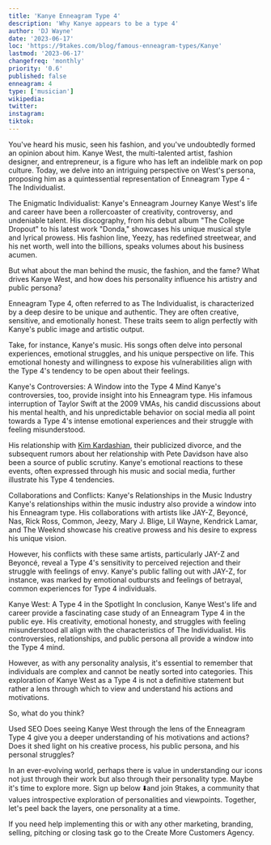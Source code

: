 ```yaml
---
title: 'Kanye Enneagram Type 4'
description: 'Why Kanye appears to be a type 4'
author: 'DJ Wayne'
date: '2023-06-17'
loc: 'https://9takes.com/blog/famous-enneagram-types/Kanye'
lastmod: '2023-06-17'
changefreq: 'monthly'
priority: '0.6'
published: false
enneagram: 4
type: ['musician']
wikipedia:
twitter:
instagram:
tiktok:
---
```




You've heard his music, seen his fashion, and you've undoubtedly formed an opinion about him. Kanye West, the multi-talented artist, fashion designer, and entrepreneur, is a figure who has left an indelible mark on pop culture. Today, we delve into an intriguing perspective on West's persona, proposing him as a quintessential representation of Enneagram Type 4 - The Individualist.

The Enigmatic Individualist: Kanye's Enneagram Journey
Kanye West's life and career have been a rollercoaster of creativity, controversy, and undeniable talent. His discography, from his debut album "The College Dropout" to his latest work "Donda," showcases his unique musical style and lyrical prowess. His fashion line, Yeezy, has redefined streetwear, and his net worth, well into the billions, speaks volumes about his business acumen.

But what about the man behind the music, the fashion, and the fame? What drives Kanye West, and how does his personality influence his artistry and public persona?

Enneagram Type 4, often referred to as The Individualist, is characterized by a deep desire to be unique and authentic. They are often creative, sensitive, and emotionally honest. These traits seem to align perfectly with Kanye's public image and artistic output.

Take, for instance, Kanye's music. His songs often delve into personal experiences, emotional struggles, and his unique perspective on life. This emotional honesty and willingness to expose his vulnerabilities align with the Type 4's tendency to be open about their feelings.

Kanye's Controversies: A Window into the Type 4 Mind
Kanye's controversies, too, provide insight into his Enneagram type. His infamous interruption of Taylor Swift at the 2009 VMAs, his candid discussions about his mental health, and his unpredictable behavior on social media all point towards a Type 4's intense emotional experiences and their struggle with feeling misunderstood.

His relationship with <a href="../celebrities/Kim-Kardashian.md">Kim Kardashian</a>, their publicized divorce, and the subsequent rumors about her relationship with Pete Davidson have also been a source of public scrutiny. Kanye's emotional reactions to these events, often expressed through his music and social media, further illustrate his Type 4 tendencies.

Collaborations and Conflicts: Kanye's Relationships in the Music Industry
Kanye's relationships within the music industry also provide a window into his Enneagram type. His collaborations with artists like JAY-Z, Beyoncé, Nas, Rick Ross, Common, Jeezy, Mary J. Blige, Lil Wayne, Kendrick Lamar, and The Weeknd showcase his creative prowess and his desire to express his unique vision.

However, his conflicts with these same artists, particularly JAY-Z and Beyoncé, reveal a Type 4's sensitivity to perceived rejection and their struggle with feelings of envy. Kanye's public falling out with JAY-Z, for instance, was marked by emotional outbursts and feelings of betrayal, common experiences for Type 4 individuals.

Kanye West: A Type 4 in the Spotlight
In conclusion, Kanye West's life and career provide a fascinating case study of an Enneagram Type 4 in the public eye. His creativity, emotional honesty, and struggles with feeling misunderstood all align with the characteristics of The Individualist. His controversies, relationships, and public persona all provide a window into the Type 4 mind.

However, as with any personality analysis, it's essential to remember that individuals are complex and cannot be neatly sorted into categories. This exploration of Kanye West as a Type 4 is not a definitive statement but rather a lens through which to view and understand his actions and motivations.

So, what do you think?

Used SEO
Does seeing Kanye West through the lens of the Enneagram Type 4 give you a deeper understanding of his motivations and actions? Does it shed light on his creative process, his public persona, and his personal struggles?

In an ever-evolving world, perhaps there is value in understanding our icons not just through their work but also through their personality type. Maybe it's time to explore more. Sign up below ⬇️and join 9takes, a community that values introspective exploration of personalities and viewpoints. Together, let's peel back the layers, one personality at a time.

If you need help implementing this or with any other marketing, branding, selling, pitching or closing task go to the Create More Customers Agency.
